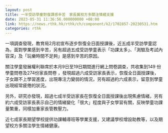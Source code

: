 ```yaml
---
layout: post
title: 一半受訪學童對復課感辛苦　家長冀校方多關注情緒支援
date: 2023-05-31 11:36:56.000000000 +08:00
link: https://news.rthk.hk/rthk/ch/component/k2/1702857-20230531.htm
categories: rthk
---
```


一項調查發現，教育局2月初宣布逐步恢復全日面授課後，近五成半受訪學童認為，面對學業感到辛苦，另有超過五成受訪學童表示「功課太多」、「測驗及考試內容深」及「玩樂時間不足夠」是感到辛苦的原因。

關注學童發展權利聯席於本月9日至19日期間進行網上問卷調查，共收集到149 份學童問卷及274份家長問卷 ，發現超過六成受訪家長表示，恢復全日面授課後，子女跟不上學習進度，出現專注力變弱的情況，另有超過約六成表示，留意到學童出現經常疲倦的狀況。

另外，研究亦發現，超過七成半受訪家長在恢復全日面授課後出現焦慮情緒，另有約六成受訪家長表示自己的情緒變化「很大」程度與子女學習有關，反映學童功課量繁重，同樣加重家長管教壓力。

近七成家長期望學校提供功課輔導班等學業支援，又建議學校增設助教等，以及期望校方多關注學生情緒健康。
